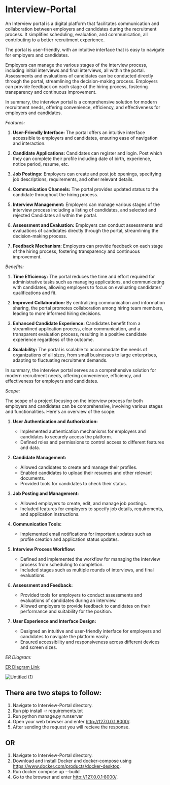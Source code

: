 # Interview-Portal
An Interview portal is a digital platform that facilitates communication and collaboration between employers and candidates during the recruitment process. It simplifies scheduling, evaluation, and communication, all contributing to a better recruitment experience.

The portal is user-friendly, with an intuitive interface that is easy to navigate for employers and candidates.

Employers can manage the various stages of the interview process, including initial interviews and final interviews, all within the portal. Assessments and evaluations of candidates can be conducted directly through the portal, streamlining the decision-making process. Employers can provide feedback on each stage of the hiring process, fostering transparency and continuous improvement.

In summary, the interview portal is a comprehensive solution for modern recruitment needs, offering convenience, efficiency, and effectiveness for employers and candidates.

*Features:*

1. **User-Friendly Interface:** The portal offers an intuitive interface accessible to employers and candidates, ensuring ease of navigation and interaction.

2. **Candidate Applications:** Candidates can register and login. Post which they can complete their profile including date of birth, experience, notice period, resume, etc.

3. **Job Postings:** Employers can create and post job openings, specifying job descriptions, requirements, and other relevant details.

4. **Communication Channels:** The portal provides updated status to the candidate throughout the hiring process.

5. **Interview Management:** Employers can manage various stages of the interview process including a listing of candidates, and selected and rejected Candidates all within the portal.

6. **Assessment and Evaluation:** Employers can conduct assessments and evaluations of candidates directly through the portal, streamlining the decision-making process.

7. **Feedback Mechanism:** Employers can provide feedback on each stage of the hiring process, fostering transparency and continuous improvement.

*Benefits:*

1. **Time Efficiency:** The portal reduces the time and effort required for administrative tasks such as managing applications, and communicating with candidates, allowing employers to focus on evaluating candidates' qualifications and fit.

2. **Improved Collaboration:** By centralizing communication and information sharing, the portal promotes collaboration among hiring team members, leading to more informed hiring decisions.

3. **Enhanced Candidate Experience:** Candidates benefit from a streamlined application process, clear communication, and a transparent evaluation process, resulting in a positive candidate experience regardless of the outcome.

4. **Scalability:** The portal is scalable to accommodate the needs of organizations of all sizes, from small businesses to large enterprises, adapting to fluctuating recruitment demands.

In summary, the interview portal serves as a comprehensive solution for modern recruitment needs, offering convenience, efficiency, and effectiveness for employers and candidates.

*Scope:*

The scope of a project focusing on the interview process for both employers and candidates can be comprehensive, involving various stages and functionalities. Here's an overview of the scope:

1. **User Authentication and Authorization:**
   - Implemented authentication mechanisms for employers and candidates to securely access the platform.
   - Defined roles and permissions to control access to different features and data.

2. **Candidate Management:**
   - Allowed candidates to create and manage their profiles.
   - Enabled candidates to upload their resumes and other relevant documents.
   - Provided tools for candidates to check their status.

3. **Job Posting and Management:**
   - Allowed employers to create, edit, and manage job postings.
   - Included features for employers to specify job details, requirements, and application instructions.

5. **Communication Tools:**
   - Implemented email notifications for important updates such as profile creation and application status updates.

6. **Interview Process Workflow:**
   - Defined and implemented the workflow for managing the interview process from scheduling to completion.
   - Included stages such as multiple rounds of interviews, and final evaluations.

7. **Assessment and Feedback:**
   - Provided tools for employers to conduct assessments and evaluations of candidates during an interview.
   - Allowed employers to provide feedback to candidates on their performance and suitability for the position.

10. **User Experience and Interface Design:**
    - Designed an intuitive and user-friendly interface for employers and candidates to navigate the platform easily.
    - Ensured accessibility and responsiveness across different devices and screen sizes.

*ER Diagram:*

[ER Diagram Link](https://dbdiagram.io/d/ER-Diagram-of-Interview-Process-661e9f0903593b6b6124e955)

![Untitled (1)](https://github.com/abhisheksahu92/Interview-Portal/assets/70888785/8e955bd0-0d08-4b77-8799-4f7ec0c568ef)

## There are two steps to follow:
1. Navigate to Interview-Portal directory.
2. Run pip install -r requirements.txt
3. Run python manage.py runserver
4. Open your web browser and enter http://127.0.0.1:8000/.
5. After sending the request you will recieve the response.  

## OR

1. Navigate to Interview-Portal directory.
2. Download and install Docker and docker-compose using https://www.docker.com/products/docker-desktop.
3. Run docker compose up --build
4. Go to the browser and enter http://127.0.0.1:8000/.

